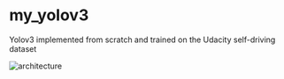 # my_yolov3
Yolov3 implemented from scratch and trained on the Udacity self-driving dataset

![architecture](https://github.com/kumar-selvakumaran/my_yolov3/blob/main/custom%20yolo%20architecture.png)
